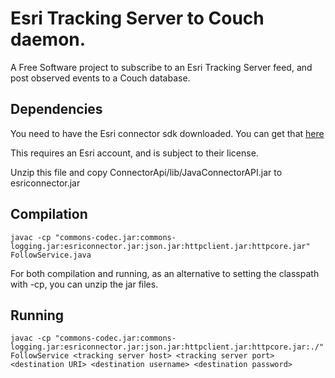 # Esri Tracking Server to Couch daemon.

A Free Software project to subscribe to an Esri Tracking Server feed, and post observed events to a Couch database.

## Dependencies

You need to have the Esri connector sdk downloaded. You can get that [here](http://help.arcgis.com/en/trackingserver/10.0/java/index.html)

This requires an Esri account, and is subject to their license.

Unzip this file and copy ConnectorApi/lib/JavaConnectorAPI.jar to esriconnector.jar

## Compilation

    javac -cp "commons-codec.jar:commons-logging.jar:esriconnector.jar:json.jar:httpclient.jar:httpcore.jar" FollowService.java 

For both compilation and running, as an alternative to setting the classpath with -cp, you can unzip the jar files.
## Running

    javac -cp "commons-codec.jar:commons-logging.jar:esriconnector.jar:json.jar:httpclient.jar:httpcore.jar:./" FollowService <tracking server host> <tracking server port> <destination URI> <destination username> <destination password>
